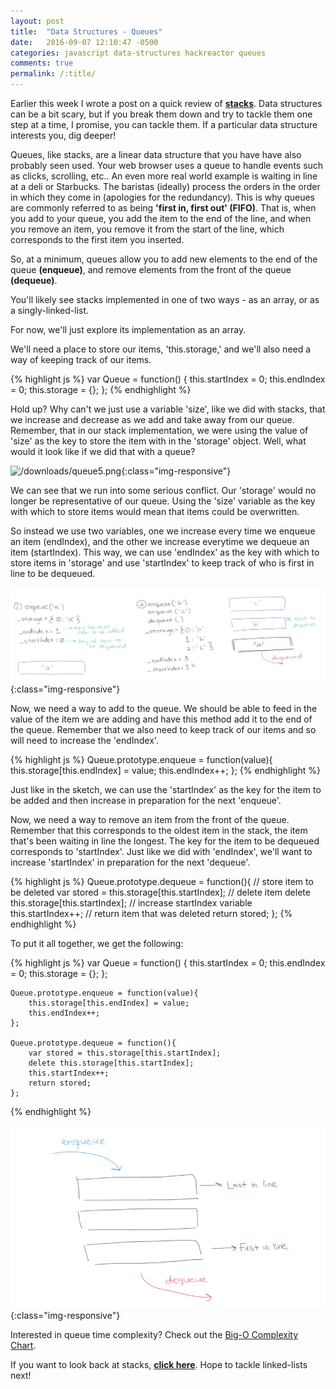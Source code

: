 ```yaml
---
layout: post
title:  "Data Structures - Queues"
date:   2016-09-07 12:10:47 -0500
categories: javascript data-structures hackreactor queues
comments: true
permalink: /:title/
---
```


Earlier this week I wrote a post on a quick review of **[stacks]**. Data structures can be a bit scary, but if you break them down and try to tackle them one step at a time, I promise, you can tackle them.<!--excerpt--> If a particular data structure interests you, dig deeper! 

Queues, like stacks, are a linear data structure that you have have also probably seen used. Your web browser uses a queue to handle events such as clicks, scrolling, etc.. An even more real world example is waiting in line at a deli or Starbucks. The baristas (ideally) process the orders in the order in which they come in (apologies for the redundancy). This is why queues are commonly referred to as being  **'first in, first out' (FIFO)**. That is, when you add to your queue, you add the item to the end of the line, and when you remove an item, you remove it from the start of the line, which corresponds to the first item you inserted.

So, at a minimum, queues allow you to add new elements to the end of the queue **(enqueue)**, and remove elements from the front of the queue **(dequeue)**.

You'll likely see stacks implemented in one of two ways - as an array, or as a singly-linked-list. 

For now, we'll just explore its implementation as an array. 

We'll need a place to store our items, 'this.storage,' and we'll also need a way of keeping track of our items. 

{% highlight js %}
    var Queue = function() {
        this.startIndex = 0;
        this.endIndex = 0;
        this.storage = {};
    };
{% endhighlight %}

Hold up? Why can't we just use a variable 'size', like we did with stacks, that we increase and decrease as we add and take away from our queue. Remember, that in our stack implementation, we were using the value of 'size' as the key to store the item with in the 'storage' object. Well, what would it look like if we did that with a queue?

![/downloads/queue5.png](/downloads/queue5.png){:class="img-responsive"}

We can see that we run into some serious conflict. Our 'storage' would no longer be representative of our queue. Using the 'size' variable as the key with which to store items would mean that items could be overwritten.

So instead we use two variables, one we increase every time we enqueue an item (endIndex), and the other we increase everytime we dequeue an item (startIndex). This way, we can use 'endIndex' as the key with which to store items in 'storage' and use 'startIndex' to keep track of who is first in line to be dequeued.

![/downloads/queues2.png](/downloads/queues2.png){:class="img-responsive"}

Now, we need a way to add to the queue. We should be able to feed in the value of the item we are adding and have this method add it to the end of the queue. Remember that we also need to keep track of our items and so will need to increase the 'endIndex'.

{% highlight js %}
    Queue.prototype.enqueue = function(value){
        this.storage[this.endIndex] = value;
        this.endIndex++;
    };
{% endhighlight %}

Just like in the sketch, we can use the 'startIndex' as the key for the item to be added and then increase in preparation for the next 'enqueue'.

Now, we need a way to remove an item from the front of the queue. Remember that this corresponds to the oldest item in the stack, the item that's been waiting in line the longest. The key for the item to be dequeued corresponds to 'startIndex'. Just like we did with 'endIndex', we'll want to increase 'startIndex' in preparation for the next 'dequeue'.

{% highlight js %}
    Queue.prototype.dequeue = function(){
        // store item to be deleted
        var stored = this.storage[this.startIndex];
        // delete item
        delete this.storage[this.startIndex];
        // increase startIndex variable
        this.startIndex++;
        // return item that was deleted
        return stored;
    };
{% endhighlight %}

To put it all together, we get the following:

{% highlight js %}
    var Queue = function() {
        this.startIndex = 0;
        this.endIndex = 0;
        this.storage = {};
    };

    Queue.prototype.enqueue = function(value){
        this.storage[this.endIndex] = value;
        this.endIndex++;
    };

    Queue.prototype.dequeue = function(){
        var stored = this.storage[this.startIndex];
        delete this.storage[this.startIndex];
        this.startIndex++;
        return stored;
    };
{% endhighlight %}

![/downloads/queueOverview.png](/downloads/queueOverview.png){:class="img-responsive"}

Interested in queue time complexity? Check out the [Big-O Complexity Chart].

If you want to look back at stacks, **[click here]**. Hope to tackle linked-lists next!

[click here]: https://yctercero.github.io/data-structures-stacks/
[stacks]: https://yctercero.github.io/data-structures-stacks/
[Big-O Complexity Chart]: http://bigocheatsheet.com/
